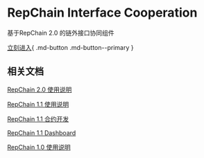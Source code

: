 # RepChain Interface Cooperation

基于RepChain 2.0 的链外接口协同组件

[立刻进入](./01.开始/01.引言.md){ .md-button .md-button--primary }



## 相关文档

 [RepChain 2.0 使用说明]( https://btajl.gitee.io/repchain)
 
 [RepChain 1.1 使用说明](https://btajl.gitee.io/rcdevelop-docs/#/)

 [RepChain 1.1 合约开发](http://btajl.gitee.io/repchain-tpldevelop/#/) 

 [RepChain 1.1 Dashboard](https://linkel_1.gitee.io/repchain-dashboard-client/1.1/) 

 [RepChain 1.0 使用说明 ](https://btajl.gitee.io/rcdevelop-docs/#/v1.0.0/) 
